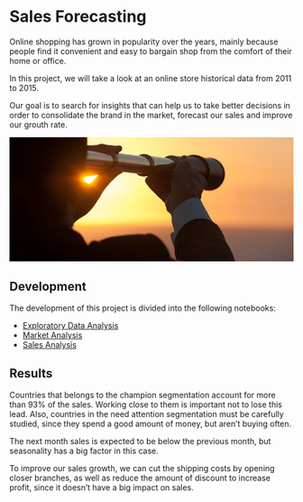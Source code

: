# Sales Forecasting

Online shopping has grown in popularity over the years, mainly because people find it convenient and easy to bargain shop from the comfort of their home or office.

In this project, we will take a look at an online store historical data from 2011 to 2015.


Our goal is to search for insights that can help us to take better decisions in order to consolidate the brand in the market, forecast our sales and improve our grouth rate.

<div style='text-align:center'><img src='images/forecast.png'/></div>

## Development

The development of this project is divided into the following notebooks:

- [Exploratory Data Analysis](source/basic_eda.ipynb)
- [Market Analysis](source/market_analysis.ipynb)
- [Sales Analysis](source/sales_analysis.ipynb)

## Results

Countries that belongs to the champion segmentation account for more than 93% of the sales. Working close to them is important not to lose this lead. Also, countries in the need attention segmentation must be carefully studied, since they spend a good amount of money, but aren’t buying often.

The next month sales is expected to be below the previous month, but seasonality has a big factor in this case.

To improve our sales growth, we can cut the shipping costs by opening closer branches, as well as reduce the amount of discount to increase profit, since it doesn’t have a big impact on sales.

